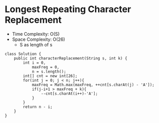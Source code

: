 # Longest Repeating Character Replacement

- Time Complexity: O(S)
- Space Complexity: O(26)
  - S as length of s

```
class Solution {
    public int characterReplacement(String s, int k) {
        int i = 0,
            maxFreq = 0,
            n = s.length();
        int[] cnt = new int[26];
        for(int j = 0; j < n; j++){
            maxFreq = Math.max(maxFreq, ++cnt[s.charAt(j) - 'A']);
            if(j-i+1 > maxFreq + k){
                --cnt[s.charAt(i++)-'A'];
            }
        }
        return n - i;
    }
}
```
